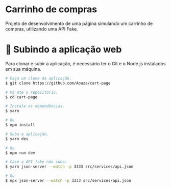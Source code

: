 # Carrinho de compras

Projeto de desenvolvimento de uma página simulando um carrinho de compras, utilizando uma API Fake.

# 🚀 Subindo a aplicação web

Para clonar e subir a aplicação, é necessário ter o Git e o Node.js instalados em sua máquina.

```bash
# Faça um clone da aplicação.
$ git clone https://github.com/Aouza/cart-page

# Vá até o repositório.
$ cd cart-page

# Instale as dependências.
$ yarn

# Ou
$ npm install

# Suba a aplicação.
$ yarn dev

# Ou
$ npm run dev

# Caso a API fake não suba:
$ yarn json-server --watch -p 3333 src/services/api.json

# Ou
$ npx json-server --watch -p 3333 src/services/api.json

```
